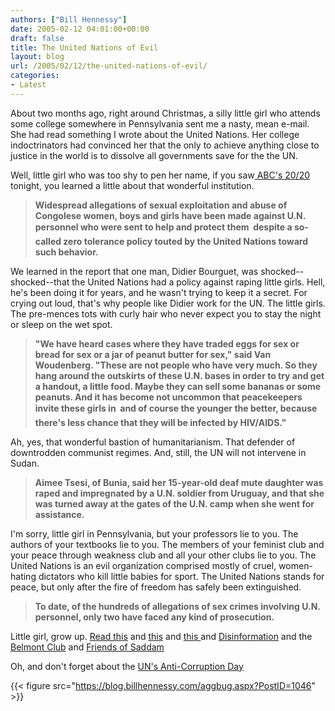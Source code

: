 ```yaml
---
authors: ["Bill Hennessy"]
date: 2005-02-12 04:01:00+00:00
draft: false
title: The United Nations of Evil
layout: blog
url: /2005/02/12/the-united-nations-of-evil/
categories:
- Latest
---
```


About two months ago, right around Christmas, a silly little girl who attends some college somewhere in Pennsylvania sent me a nasty, mean e-mail. She had read something I wrote about the United Nations. Her college indoctrinators had convinced her that the only to achieve anything close to justice in the world is to dissolve all governments save for the the UN.




Well, little girl who was too shy to pen her name, if you saw[ ABC's 20/20 ](https://abcnews.go.com/2020/UnitedNations/story?id=489306&page=1)tonight, you learned a little about that wonderful institution. 




> 

> 
> **Widespread allegations of sexual exploitation and abuse of Congolese women, boys and girls have been made against U.N. personnel who were sent to help and protect them  despite a so-called zero tolerance policy touted by the United Nations toward such behavior.**
> 
> 




We learned in the report that one man, Didier Bourguet, was shocked--shocked--that the United Nations had a policy against raping little girls. Hell, he's been doing it for years, and he wasn't trying to keep it a secret. For crying out loud, that's why people like Didier work for the UN. The little girls. The pre-mences tots with curly hair who never expect you to stay the night or sleep on the wet spot.




> 

> 
> **"We have heard cases where they have traded eggs for sex or bread for sex or a jar of peanut butter for sex," said Van Woudenberg. "These are not people who have very much. So they hang around the outskirts of these U.N. bases in order to try and get a handout, a little food. Maybe they can sell some bananas or some peanuts. And it has become not uncommon that peacekeepers invite these girls in  and of course the younger the better, because there's less chance that they will be infected by HIV/AIDS."**
> 
> 




Ah, yes, that wonderful bastion of humanitarianism. That defender of downtrodden communist regimes. And, still, the UN will not intervene in Sudan.




> 

> 
> **Aimee Tsesi, of Bunia, said her 15-year-old deaf mute daughter was raped and impregnated by a U.N. soldier from Uruguay, and that she was turned away at the gates of the U.N. camp when she went for assistance.**
> 
> 




I'm sorry, little girl in Pennsylvania, but your professors lie to you. The authors of your textbooks lie to you. The members of your feminist club and your peace through weakness club and all your other clubs lie to you. The United Nations is an evil organization comprised mostly of cruel, women-hating dictators who kill little babies for sport. The United Nations stands for peace, but only after the fire of freedom has safely been extinguished.




> 

> 
> **To date, of the hundreds of allegations of sex crimes involving U.N. personnel, only two have faced any kind of prosecution.**
> 
> 




Little girl, grow up. [Read this](https://www.weeklystandard.com/Content/Public/Articles/000/000/005/081zxelz.asp) and [this](https://www.timesonline.co.uk/article/0,,3-1413501,00.html) and [this ](https://www.traditionalvalues.org/modules.php?sid=2075)and [Disinformation](https://www.disinfo.com/site/displayarticle8437.html) and the [Belmont Club](https://belmontclub.blogspot.com/2004/11/united-nations-un-peacekeeping.html) and [Friends of Saddam](https://www.acepilots.com/unscam/)




Oh, and don't forget about the [UN's Anti-Corruption Day](https://blog.billhennessy.com/blogs/hennessys_view/archive/2004/12/12/863.aspx)




{{< figure src="https://blog.billhennessy.com/aggbug.aspx?PostID=1046" >}}

